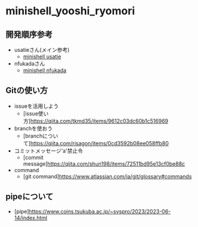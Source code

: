 # minishell_yooshi_ryomori

## 開発順序参考
- usatieさん(メイン参考)
	- [minishell usatie](https://usatie.notion.site/minishell-29921d3ea13447ad897349acd5733d5e)
- nfukadaさん
	- [minishell nfukada](https://nafuka.hatenablog.com/entry/2021/03/29/194200)
## Gitの使い方
- issueを活用しよう
	- [issue使い方]https://qiita.com/tkmd35/items/9612c03dc60b1c516969
- branchを使おう
	- [branchについて]https://qiita.com/risagon/items/0cd3592b08ee058ffb80
- コミットメッセージ'a'禁止令
	- [commit message]https://qiita.com/shun198/items/72511bd95e13cf0be88c
- command
	- [git command]https://www.atlassian.com/ja/git/glossary#commands
## pipeについて
- [pipe]https://www.coins.tsukuba.ac.jp/~syspro/2023/2023-06-14/index.html
